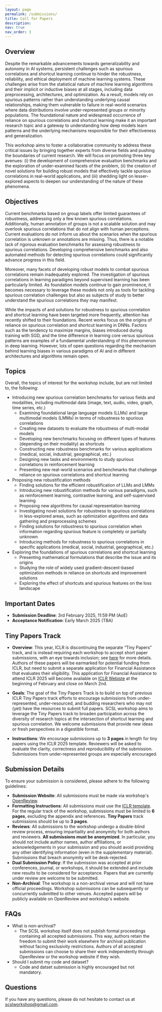 ```yaml
---
layout: page
permalink: /submissions/
title: Call for Papers
description:
nav: true
nav_order: 3
---
```


## Overview

Despite the remarkable advancements towards generalizability and autonomy in AI systems, persistent challenges such as spurious correlations and shortcut learning continue to hinder the robustness, reliability, and ethical deployment of machine learning systems. These challenges arise from the statistical nature of machine learning algorithms and their implicit or inductive biases at all stages, including data preprocessing, architectures, and optimization. As a result, models rely on spurious patterns rather than understanding underlying causal relationships, making them vulnerable to failure in real-world scenarios where data distributions involve under-represented groups or minority populations. The foundational nature and widespread occurrence of reliance on spurious correlations and shortcut learning make it an important research topic and a gateway to understanding how deep models learn patterns and the underlying mechanisms responsible for their effectiveness and generalization. 

This workshop aims to foster a collaborative community to address these critical issues by bringing together experts from diverse fields and pushing the boundaries of current research. We will focus on promoting three key avenues: (i) the development of comprehensive evaluation benchmarks and the exploration of under-examined facets of the problem, (ii) the creation of novel solutions for building robust models that effectively tackle spurious correlations in real-world applications, and (iii) shedding light on lesser-explored aspects to deepen our understanding of the nature of these phenomena.

## Objectives

Current benchmarks based on group labels offer limited guarantees of robustness, addressing only a few known spurious correlations. Additionally, human annotation of groups is not a scalable solution and may overlook spurious correlations that do not align with human perceptions. Current evaluations do not inform us about the scenarios when the spurious correlation is unknown or annotations are missing. Thus, there is a notable lack of rigorous evaluation benchmarks for assessing robustness to spurious correlations.  Developing comprehensive benchmarks and also automated methods for detecting spurious correlations could significantly advance progress in this field.

Moreover, many facets of developing robust models to combat spurious correlations remain inadequately explored. The investigation of spurious correlations in learning paradigms beyond supervised learning has been particularly limited. As foundation models continue to gain prominence, it becomes necessary to leverage these models not only as tools for tackling spurious correlation challenges but also as subjects of study to better understand the spurious correlations they may manifest.

While the impacts of and solutions for robustness to spurious correlation and shortcut learning have been targeted more frequently, attention has recently shifted to their foundations. Recent works focus on the origins of reliance on spurious correlation and shortcut learning in DNNs. Factors such as the tendency to maximize margins, biases introduced during training with SGD, and the time difference in learning core versus spurious patterns are examples of a fundamental understanding of this phenomenon in deep learning. However, lots of open questions regarding the mechanism behind learning biases in various paradigms of AI and in different architectures and algorithms remain open.

## Topics
Overall, the topics of interest for the workshop include, but are not limited to, the following:

* Introducing new spurious correlation benchmarks for various fields and modalities, including multimodal data (image, text, audio, video, graph, time series, etc.)  
  * Examining foundational large language models (LLMs) and large multimodal models (LMMs) in terms of robustness to spurious correlations  
  * Creating new datasets to evaluate the robustness of multi-modal models  
  * Developing new benchmarks focusing on different types of features (depending on their modality) as shortcuts  
  * Constructing new robustness benchmarks for various applications (medical, social, industrial, geographical, etc.)  
  * Designing new tasks and environments to study spurious correlations in reinforcement learning  
  * Presenting new real-world scenarios and benchmarks that challenge reliance on spurious correlations and shortcut learning  
* Proposing new robustification methods  
  * Finding solutions for the efficient robustification of LLMs and LMMs  
  * Introducing new robustification methods for various paradigms, such as reinforcement learning, contrastive learning, and self-supervised learning  
  * Proposing new algorithms for causal representation learning  
  * Investigating novel solutions for robustness to spurious correlations in less-explored areas, such as optimization algorithms and data gathering and preprocessing schemes  
  * Finding solutions for robustness to spurious correlation when information regarding spurious feature is completely or partially unknown  
  * Introducing methods for robustness to spurious correlations in specific applications (medical, social, industrial, geographical, etc.)  
* Exploring the foundations of spurious correlations and shortcut learning  
  * Presenting mathematical formulations that describe the issue and its origins  
  * Studying the role of widely used gradient-descent-based optimization methods in reliance on shortcuts and improvement solutions  
  * Exploring the effect of shortcuts and spurious features on the loss landscape


## Important Dates

*   **Submission Deadline**: 3rd February 2025, 11:59 PM (AoE)
*   **Acceptance Notification**: Early March 2025 (TBA)

## Tiny Papers Track
* **Overview**: This year, ICLR is discontinuing the separate “Tiny Papers” track, and is instead requiring each workshop to accept short paper submissions, with an eye towards inclusion; see [here](https://iclr.cc/Conferences/2025/CallForTinyPapers) for more details. Authors of these papers will be earmarked for potential funding from ICLR, but need to submit a separate application for Financial Assistance that evaluates their eligibility. This application for Financial Assistance to attend ICLR 2025 will become available on [ICLR Webiste](https://iclr.cc/Conferences/2025/) at the beginning of February and close on March 2nd.

* **Goals**: The goal of the Tiny Papers Track is to build on top of previous ICLR Tiny Papers track efforts to encourage submissions from under-represented, under-resourced, and budding researchers who may not (yet) have the resources to submit full papers. SCSL workshop aims to leverage the Tiny Papers track to broaden participation across the diversity of research topics at the intersection of shortcut learning and spurious correlation. We welcome submissions that provide new ideas or fresh perspectives in a digestible format.

* **Instructions**: We encourage submissions up to **3 pages** in length for tiny papers using the ICLR 2025 template. Reviewers will be asked to evaluate the clarity, correctness and reproducibility of the submission. Submissions from under-represented groups are especially encouraged.

## Submission Details

To ensure your submission is considered, please adhere to the following guidelines:
* **Submission Website**: All submissions must be made via workshop's [OpenReview](https://openreview.net/group?id=ICLR.cc/2025/Workshop/SCSL).
* **Formatting Instructions**: All submissions must use the [ICLR template](https://github.com/ICLR/Master-Template/raw/master/iclr2025.zip). For the regular track of the workshop, submissions must be limited to **6 pages**, excluding the appendix and references. **Tiny Papers** track submissions should be up to **3 pages**.
* **Reviews**: All submissions to the workshop undergo a double-blind review process, ensuring impartiality and anonymity for both authors and reviewers. **All submissions must be anonymized**. In particular, you should not include author names, author affiliations, or acknowledgements in your submission and you should avoid providing any other identifying information (even in the supplementary material). Submissions that breach anonymity will be desk-rejected.
* **Dual Submission Policy**: If the submission was accepted at prior conferences, journal, or workshops, it should be extended and include new results to be considered for acceptance. Papers that are currently under review are welcome to be submitted.
* **Non-Archival**: The workshop is a non-archival venue and will not have official proceedings. Workshop submissions can be subsequently or concurrently submitted to other venues. Accepted papers will be publicly available on OpenReview and workshop's website.

## FAQs
* What is non-archival?
  * The SCSL workshop itself does not publish formal proceedings containing all accepted submissions. This way, authors retain the freedom to submit their work elsewhere for archival publication without facing exclusivity restrictions. Authors of all accepted submissions can choose to share their work independently through OpenReview or the workshop website if they wish.
* Should I submit my code and dataset?
  * Code and datset submission is highly encouraged but not mandatory.


## Questions

If you have any questions, please do not hesitate to contact us at [scslworkshop@gmail.com](mailto:scslworkshop@gmail.com).